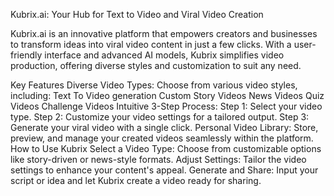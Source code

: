 Kubrix.ai: Your Hub for Text to Video and Viral Video Creation

Kubrix.ai is an innovative platform that empowers creators and businesses to transform ideas into viral video content in just a few clicks. With a user-friendly interface and advanced AI models, Kubrix simplifies video production, offering diverse styles and customization to suit any need.

Key Features
Diverse Video Types: Choose from various video styles, including:
Text To Video generation
Custom Story Videos
News Videos
Quiz Videos
Challenge Videos
Intuitive 3-Step Process:
Step 1: Select your video type.
Step 2: Customize your video settings for a tailored output.
Step 3: Generate your viral video with a single click.
Personal Video Library: Store, preview, and manage your created videos seamlessly within the platform.
How to Use Kubrix
Select a Video Type: Choose from customizable options like story-driven or news-style formats.
Adjust Settings: Tailor the video settings to enhance your content's appeal.
Generate and Share: Input your script or idea and let Kubrix create a video ready for sharing.
